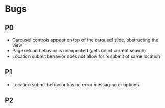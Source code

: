 # Bugs

## P0
* Carousel controls appear on top of the carousel slide, obstructing the view
* Page reload behavior is unexpected (gets rid of current search)
* Location submit behavior does not allow for resubmit of same location

## P1
* Location submit behavior has no error messaging or options

## P2